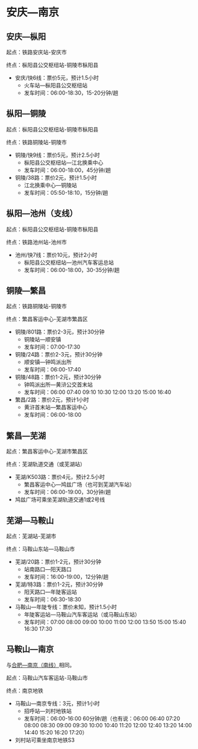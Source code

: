 # 安庆—南京

## 安庆—枞阳

起点：铁路安庆站-安庆市

终点：枞阳县公交枢纽站-铜陵市枞阳县

- 安庆/快6线：票价5元，预计1.5小时
  - 火车站—枞阳县公交枢纽站
  - 发车时间：06:00-18:30，15-20分钟/趟

## 枞阳—铜陵

起点：枞阳县公交枢纽站-铜陵市枞阳县

终点：铁路铜陵站-铜陵市

- 铜陵/快9线：票价5元，预计2.5小时
  - 枞阳县公交枢纽站—江北换乘中心
  - 发车时间：06:00-18:00，45分钟/趟
- 铜陵/38路：票价2元，预计1.5小时
  - 江北换乘中心—铜陵站
  - 发车时间：05:50-18:10，15分钟/趟

## 枞阳—池州（支线）

起点：枞阳县公交枢纽站-铜陵市枞阳县

终点：铁路池州站-池州市

- 池州/快7线：票价10元，预计2小时
  - 枞阳县公交枢纽站—池州汽车客运总站
  - 发车时间：06:00-18:00，30-35分钟/趟

## 铜陵—繁昌

起点：铁路铜陵站-铜陵市

终点：繁昌客运中心-芜湖市繁昌区

- 铜陵/801路：票价2-3元，预计30分钟
  - 铜陵站—顺安镇
  - 发车时间：07:00-17:30
- 铜陵/24路：票价2-3元，预计30分钟
  - 顺安镇—钟鸣派出所
  - 发车时间：06:00-17:40
- 铜陵/48路：票价1-2元，预计30分钟
  - 钟鸣派出所—黄浒公交首末站
  - 发车时间：06:00 07:40 09:10 10:30 12:00 13:20 15:00 16:40
- 繁昌/2路：票价2元，预计1小时
  - 黄浒首末站—繁昌客运中心
  - 发车时间：06:00-18:00

## 繁昌—芜湖

起点：繁昌客运中心-芜湖市繁昌区

终点：芜湖轨道交通（或芜湖站）

- 芜湖/K503路：票价4元，预计2.5小时
  - 繁昌客运中心—鸠兹广场（也可到芜湖汽车站）
  - 发车时间：06:00-19:00，30分钟/趟
- 鸠兹广场可乘坐芜湖轨道交通1或2号线

## 芜湖—马鞍山

起点：芜湖站-芜湖市

终点：马鞍山东站—马鞍山市

- 芜湖/20路：票价1-2元，预计30分钟
  - 站南路口—阳天路口
  - 发车时间：16:00-19:00，12分钟/趟
- 芜湖/特3路：票价1-2元，预计30分钟
  - 阳天路口—年陡客运站
  - 发车时间：06:30-18:30
- 马鞍山—年陡专线：票价未知，预计1.5小时
  - 年陡客运站—马鞍山汽车客运站（或马鞍山东站）
  - 发车时间：07:00 08:00 09:00 10:00 11:00 12:00 13:50 15:00 15:40 16:30 17:30

## 马鞍山—南京

与[合肥—南京（南线）](合肥-南京（马鞍山线）.md)相同。

起点：马鞍山汽车客运站-马鞍山市

终点：南京地铁

- 马鞍山—南京专线：3元，预计1小时
  - 招呼站—刘村地铁站
  - 发车时间：06:00-16:00 60分钟/趟（也有说：06:00 06:40 07:20 08:00 08:30 09:00 09:30 10:00 10:40 11:20 12:00 12:40 13:20 14:00 14:40 15:20 16:20 17:20）
- 刘村站可乘坐南京地铁S3
